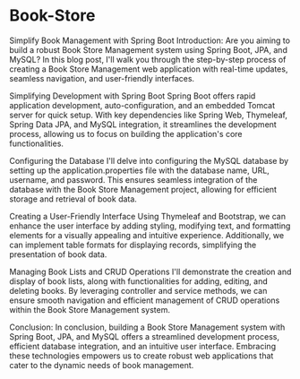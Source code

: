 # Book-Store
Simplify Book Management with Spring Boot
Introduction:
Are you aiming to build a robust Book Store Management system using Spring Boot, JPA, and MySQL? In this blog post, I'll walk you through the step-by-step process of creating a Book Store Management web application with real-time updates, seamless navigation, and user-friendly interfaces.

Simplifying Development with Spring Boot
Spring Boot offers rapid application development, auto-configuration, and an embedded Tomcat server for quick setup. With key dependencies like Spring Web, Thymeleaf, Spring Data JPA, and MySQL integration, it streamlines the development process, allowing us to focus on building the application's core functionalities.

Configuring the Database
I'll delve into configuring the MySQL database by setting up the application.properties file with the database name, URL, username, and password. This ensures seamless integration of the database with the Book Store Management project, allowing for efficient storage and retrieval of book data.

Creating a User-Friendly Interface
Using Thymeleaf and Bootstrap, we can enhance the user interface by adding styling, modifying text, and formatting elements for a visually appealing and intuitive experience. Additionally, we can implement table formats for displaying records, simplifying the presentation of book data.

Managing Book Lists and CRUD Operations
I'll demonstrate the creation and display of book lists, along with functionalities for adding, editing, and deleting books. By leveraging controller and service methods, we can ensure smooth navigation and efficient management of CRUD operations within the Book Store Management system.

Conclusion:
In conclusion, building a Book Store Management system with Spring Boot, JPA, and MySQL offers a streamlined development process, efficient database integration, and an intuitive user interface. Embracing these technologies empowers us to create robust web applications that cater to the dynamic needs of book management.
